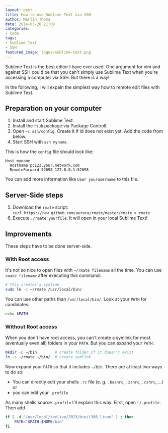 ```yaml
---
layout: post
title: How to use Sublime Text via SSH
author: Martin Thoma
date: 2014-03-20 21:09
categories:
- Code
tags:
- Sublime Text
- SSH
featured_image: logos/sublime-text.png
---
```


Sublime Text is the best editor I have ever used. One argument for vim and against
SSH could be that you can't simply use Sublime Text when you're accessing a
computer via SSH. But there is a way!

In the following, I will expain the simplest way how to remote edit files with
Sublime Text.

## Preparation on your computer

<ol>
    <li>Install and start Sublime Text.</li>
    <li>Install the <code>rsub</code> package via Package Controll.</li>
    <li>Open <code>~/.ssh/config</code>. Create it if id does not exist yet. Add 
        the code from below.</li>
    <li>Start SSH with <code>ssh myname</code>.</li>
</ol>

This is how the `config` file should look like:

```text
Host myname
  Hostname pc123.your.network.com
  RemoteForward 52698 127.0.0.1:52698
```

 You can add more information like `User yourusername` to this file.

## Server-Side steps

<ol start="5">
    <li>Download the <code>rmate</code> script:<br/>
<code>curl https://raw.github.com/aurora/rmate/master/rmate &gt; rmate</code>
    </li>
    <li>Execute <code>./rmate yourfile</code>. It will open in your local Sublime Text!</li>
</ol>

## Improvements

These steps have to be done server-side.

### With Root access
It's not so nice to open files with `~/rmate filename` all the time. You can
use `rmate filename` after executing this command:

```bash
# This creates a symlink
sudo ln -s ~/rmate /usr/local/bin/
```

You can use other paths than `/usr/local/bin/`. Look at your `PATH` for candidates:

```bash
echo $PATH
```

### Without Root access
When you don't have root access, you can't create a symlink for most (eventually even all)
folders in your `PATH`. But you can expand your `PATH`:

```bash
mkdir -p ~/bin        # create folder if it doesn't exist
ln -s ~/rmate ~/bin/  # create symlink
```

Now expand your `PATH` so that it includes `~/bin`. There are at least two ways
to do so:

* You can directly edit your shells `.rc` file (e. g. `.bashrc`, `.zshrc`, `.cshrc`, ...) or
* you can edit your `.profile`

As many shells source `.profile` I'll explain this way. First, open `~/.profile`.
Then add

```bash
if [ -d "/usr/local/texlive/2013/bin/i386-linux" ] ; then
    PATH="$PATH:$HOME/bin"
fi
```
